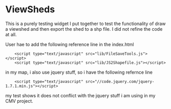 # ViewSheds

This is a purely testing widget I put together to test the functionality of draw a viewshed and then export the shed to a shp file.
I did not refine the code at all. 

User hae to add the following reference line in the index.html

        <script type="text/javascript" src="lib/FileSaveTools.js"></script>
        <script type="text/javascript" src="lib/JS2Shapefile.js"></script>           

in my map, i also use jquery stuff, so i have the following refernce line 

        <script type="text/javascript" src="//code.jquery.com/jquery-1.7.1.min.js"></script>

my test shows it does not conflict with the jquery stuff i am using in my CMV project.

